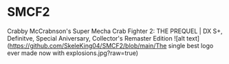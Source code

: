 # SMCF2
 Crabby McCrabnson's Super Mecha Crab Fighter 2: THE PREQUEL | DX S+, Definitve, Special Aniversary, Collector's Remaster Edition
![alt text](https://github.com/SkeleKing04/SMCF2/blob/main/The single best logo ever made now with explosions.jpg?raw=true)
